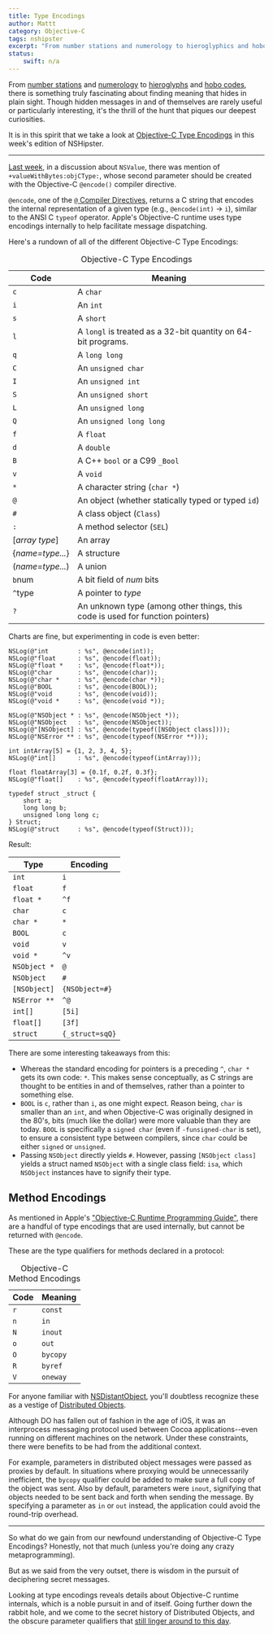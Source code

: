 ```yaml
---
title: Type Encodings
author: Mattt
category: Objective-C
tags: nshipster
excerpt: "From number stations and numerology to hieroglyphics and hobo codes, there is something truly fascinating about finding meaning that hides in plain sight. Though hidden messages in and of themselves are rarely useful or particularly interesting, it's the thrill of the hunt that piques our deepest curiosities."
status:
    swift: n/a
---
```


From [number stations](https://en.wikipedia.org/wiki/Numbers_station) and [numerology](https://en.wikipedia.org/wiki/Numerology) to [hieroglyphs](https://en.wikipedia.org/wiki/Egyptian_hieroglyphs) and [hobo codes](https://en.wikipedia.org/wiki/Hobo#Hobo_.28sign.29_code), there is something truly fascinating about finding meaning that hides in plain sight. Though hidden messages in and of themselves are rarely useful or particularly interesting, it's the thrill of the hunt that piques our deepest curiosities.

It is in this spirit that we take a look at [Objective-C Type Encodings](https://developer.apple.com/library/mac/#documentation/Cocoa/Conceptual/ObjCRuntimeGuide/Articles/ocrtTypeEncodings.html) in this week's edition of NSHipster.

---

[Last week](https://nshipster.com/nsvalue/), in a discussion about `NSValue`, there was mention of `+valueWithBytes:objCType:`, whose second parameter should be created with the Objective-C `@encode()` compiler directive.

`@encode`, one of the [`@` Compiler Directives](https://nshipster.com/at-compiler-directives/), returns a C string that encodes the internal representation of a given type (e.g., `@encode(int)` → `i`), similar to the ANSI C `typeof` operator. Apple's Objective-C runtime uses type encodings internally to help facilitate message dispatching.

Here's a rundown of all of the different Objective-C Type Encodings:

<table id="type-encodings">
  <caption>Objective-C Type Encodings</caption>
  <thead>
    <tr>
      <th>Code</th>
      <th>Meaning</th>
    </tr>
  </thead>
  <tbody>
    <tr>
      <td><code>c</code></td>
      <td>A <code>char</code></td>
    </tr>
    <tr>
      <td><code>i</code></td>
      <td>An <code>int</code></td></tr>
    <tr>
      <td><code>s</code></td>
      <td>A <code>short</code></td></tr>
    <tr>
      <td><code>l</code></td>
      <td>A <code>long</code><code>l</code> is treated as a 32-bit quantity on 64-bit programs.</td></tr>
    <tr>
      <td><code>q</code></td>
      <td>A <code>long long</code></td></tr>
    <tr>
      <td><code>C</code></td>
      <td>An <code>unsigned char</code></td></tr>
    <tr>
      <td><code>I</code></td>
      <td>An <code>unsigned int</code></td></tr>
    <tr>
      <td><code>S</code></td>
      <td>An <code>unsigned short</code></td></tr>
    <tr>
      <td><code>L</code></td>
      <td>An <code>unsigned long</code></td></tr>
    <tr>
      <td><code>Q</code></td>
      <td>An <code>unsigned long long</code></td></tr>
    <tr>
      <td><code>f</code></td>
      <td>A <code>float</code></td></tr>
    <tr>
      <td><code>d</code></td>
      <td>A <code>double</code></td></tr>
    <tr>
      <td><code>B</code></td>
      <td>A C++ <code>bool</code> or a C99 <code>_Bool</code></td></tr>
    <tr>
      <td><code>v</code></td>
      <td>A <code>void</code></td></tr>
    <tr>
      <td><code>*</code></td>
      <td>A character string (<code>char *</code>)</td></tr>
    <tr>
      <td><code>@</code></td>
      <td>An object (whether statically typed or typed <code>id</code>)</td></tr>
    <tr>
      <td><code>#</code></td>
      <td>A class object (<code>Class</code>)</td></tr>
    <tr>
      <td><code>:</code></td>
      <td>A method selector (<code>SEL</code>)</td></tr>
    <tr>
      <td>[<em>array type</em>] </td>
      <td>An array</td></tr>
    <tr>
      <td>{<em>name=type...</em>}</td>
      <td>A structure</td></tr>
    <tr>
      <td>(<em>name</em>=<em>type...</em>)</td>
      <td>A union</td></tr>
    <tr>
      <td><code>b</code>num</td>
      <td>A bit field of <em>num</em> bits</td></tr>
    <tr>
      <td><code>^</code>type</td>
      <td>A pointer to <em>type</em></td></tr>
    <tr>
      <td><code>?</code></td>
      <td>An unknown type (among other things, this code is used for function pointers)</td>
    </tr>
  </tbody>
</table>

Charts are fine, 
but experimenting in code is even better:

```objc
NSLog(@"int        : %s", @encode(int));
NSLog(@"float      : %s", @encode(float));
NSLog(@"float *    : %s", @encode(float*));
NSLog(@"char       : %s", @encode(char));
NSLog(@"char *     : %s", @encode(char *));
NSLog(@"BOOL       : %s", @encode(BOOL));
NSLog(@"void       : %s", @encode(void));
NSLog(@"void *     : %s", @encode(void *));

NSLog(@"NSObject * : %s", @encode(NSObject *));
NSLog(@"NSObject   : %s", @encode(NSObject));
NSLog(@"[NSObject] : %s", @encode(typeof([NSObject class])));
NSLog(@"NSError ** : %s", @encode(typeof(NSError **)));

int intArray[5] = {1, 2, 3, 4, 5};
NSLog(@"int[]      : %s", @encode(typeof(intArray)));

float floatArray[3] = {0.1f, 0.2f, 0.3f};
NSLog(@"float[]    : %s", @encode(typeof(floatArray)));

typedef struct _struct {
    short a;
    long long b;
    unsigned long long c;
} Struct;
NSLog(@"struct     : %s", @encode(typeof(Struct)));
```

Result:

|  Type        | Encoding           |
|--------------|--------------------|
| `int`        | `i`                |
| `float`      | `f`                |
| `float *`    | `^f`               |
| `char`       | `c`                |
| `char *`     | `*`                |
| `BOOL`       | `c`                |
| `void`       | `v`                |
| `void *`     | `^v`               |
| `NSObject *` | `@`                |
| `NSObject`   | `#`                |
| `[NSObject]` | `{NSObject=#}`     |
| `NSError **` | `^@`               |
| `int[]`      | `[5i]`             |
| `float[]`    | `[3f]`             |
| `struct`     | `{_struct=sqQ}`    |

There are some interesting takeaways from this:

- Whereas the standard encoding for pointers is a preceding `^`, `char *` gets its own code: `*`. This makes sense conceptually, as C strings are thought to be entities in and of themselves, rather than a pointer to something else.
- `BOOL` is `c`, rather than `i`, as one might expect. Reason being, `char` is smaller than an `int`, and when Objective-C was originally designed in the 80's, bits (much like the dollar) were more valuable than they are today. `BOOL` is specifically a `signed char` (even if `-funsigned-char` is set), to ensure a consistent type between compilers, since `char` could be either `signed` or `unsigned`.
- Passing `NSObject` directly yields `#`. However, passing `[NSObject class]` yields a struct named `NSObject` with a single class field: `isa`, which `NSObject` instances have to signify their type.

## Method Encodings

As mentioned in Apple's ["Objective-C Runtime Programming Guide"](https://developer.apple.com/library/mac/#documentation/Cocoa/Conceptual/ObjCRuntimeGuide/Articles/ocrtTypeEncodings.html), there are a handful of type encodings that are used internally, but cannot be returned with `@encode`.

These are the type qualifiers for methods declared in a protocol:

<table id="method-encodings">
  <caption>Objective-C Method Encodings</caption>
  <thead>
    <tr>
      <th>Code</th>
      <th>Meaning</th>
    </tr>
  </thead>
  <tbody>
    <tr>
      <td><code>r</code></td>
      <td><code>const</code></td>
    </tr>
    <tr>
      <td><code>n</code></td>
      <td><code>in</code></td>
    </tr>
    <tr>
      <td><code>N</code></td>
      <td><code>inout</code></td>
    </tr>
    <tr>
      <td><code>o</code></td>
      <td><code>out</code></td>
    </tr>
    <tr>
      <td><code>O</code></td>
      <td><code>bycopy</code></td>
    </tr>
    <tr>
      <td><code>R</code></td>
      <td><code>byref</code></td>
    </tr>
    <tr>
      <td><code>V</code></td>
      <td><code>oneway</code></td>
    </tr>
  </tbody>
</table>

For anyone familiar with [NSDistantObject](https://developer.apple.com/library/mac/#documentation/Cocoa/Reference/Foundation/Classes/NSDistantObject_Class/Reference/Reference.html), you'll doubtless recognize these as a vestige of [Distributed Objects](https://developer.apple.com/library/mac/#documentation/Cocoa/Conceptual/DistrObjects/DistrObjects.html#//apple_ref/doc/uid/10000102i).

Although DO has fallen out of fashion in the age of iOS, it was an interprocess messaging protocol used between Cocoa applications--even running on different machines on the network. Under these constraints, there were benefits to be had from the additional context.

For example, parameters in distributed object messages were passed as proxies by default. In situations where proxying would be unnecessarily inefficient, the `bycopy` qualifier could be added to make sure a full copy of the object was sent. Also by default, parameters were `inout`, signifying that objects needed to be sent back and forth when sending the message. By specifying a parameter as `in` or `out` instead, the application could avoid the round-trip overhead.

---

So what do we gain from our newfound understanding of Objective-C Type Encodings?
Honestly, not that much (unless you're doing any crazy metaprogramming).

But as we said from the very outset, there is wisdom in the pursuit of deciphering secret messages.

Looking at type encodings reveals details about Objective-C runtime internals, which is a noble pursuit in and of itself. Going further down the rabbit hole, and we come to the secret history of Distributed Objects, and the obscure parameter qualifiers that [still linger around to this day](https://developer.apple.com/library/mac/#documentation/Cocoa/Reference/Foundation/Classes/NSNumberFormatter_Class/Reference/Reference.html%23jumpTo_22).

